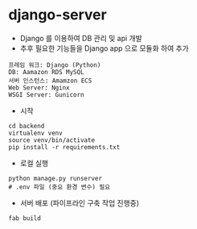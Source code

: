 # django-server

- Django 를 이용하여 DB 관리 및 api 개발
- 추후 필요한 기능들을 Django app 으로 모듈화 하여 추가
```
프레임 워크: Django (Python)
DB: Aamazon RDS MySQL
서버 인스턴스: Amamzon ECS
Web Server: Nginx
WSGI Server: Gunicorn
```
- 시작
```
cd backend
virtualenv venv
source venv/bin/activate
pip install -r requirements.txt
```
- 로컬 실행
```
python manage.py runserver
# .env 파일 (중요 환경 변수) 필요
```
- 서버 배포 (파이프라인 구축 작업 진행중)
```
fab build
```